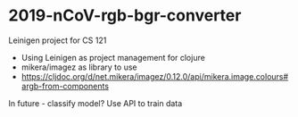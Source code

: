 # 2019-nCoV-rgb-bgr-converter

Leinigen project for CS 121 

- Using Leinigen as project management for clojure
- mikera/imagez as library to use
- https://cljdoc.org/d/net.mikera/imagez/0.12.0/api/mikera.image.colours#argb-from-components



In future - classify model?
Use API to train data 
